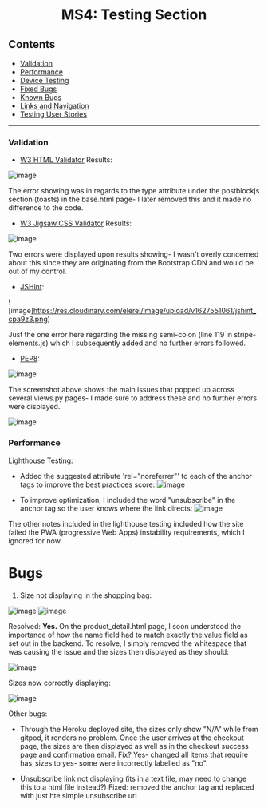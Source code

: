 <div align="center">
<h1 align="center">MS4: Testing Section</h1>
</div>

## Contents

- [Validation](#validation)
- [Performance](#performance)
- [Device Testing](#device-testing)
- [Fixed Bugs](#fixed-bugs)
- [Known Bugs](#known-bugs)
- [Links and Navigation](#links-and-navigation)
- [Testing User Stories](#testing-user-stories)

---

### Validation

- [W3 HTML Validator](https://validator.w3.org/) Results:

![image](https://res.cloudinary.com/elerel/image/upload/v1627549562/w3HTMLchecker_px7ncd.png)

The error showing was in regards to the type attribute under the postblockjs section (toasts) in the base.html page- I later removed this and it made no difference to the code.

- [W3 Jigsaw CSS Validator](https://jigsaw.w3.org/css-validator/) Results:

![image](https://res.cloudinary.com/elerel/image/upload/v1627550328/cssvalidation_hfhkp5.png)

Two errors were displayed upon results showing- I wasn't overly concerned about this since they are originating from the Bootstrap CDN and would be out of my control.

- [JSHint](https://jshint.com/): 

![image]https://res.cloudinary.com/elerel/image/upload/v1627551061/jshint_cpa9z3.png)

Just the one error here regarding the missing semi-colon (line 119 in stripe-elements.js) which I subsequently added and no further errors followed.

- [PEP8](http://pep8online.com/):

![image](https://res.cloudinary.com/elerel/image/upload/v1627554718/pep8_q7qj4z.png)

The screenshot above shows the main issues that popped up across several views.py pages- I made sure to address these and no further errors were displayed.

![image](https://res.cloudinary.com/elerel/image/upload/v1627554869/pep8blog_whsula.png)




### Performance

Lighthouse Testing:

- Added the suggested attribute 'rel="noreferrer"' to each of the anchor tags to improve the best practices score:
![image](https://res.cloudinary.com/elerel/image/upload/v1627475064/lighthouse1_ykmloo.png)

- To improve optimization, I included the word "unsubscribe" in the anchor tag  so the user knows where the link directs:
![image](https://res.cloudinary.com/elerel/image/upload/v1627475157/seo_dhrrq1.png)

The other notes included in the lighthouse testing included how the site failed the PWA (progressive Web Apps) instability requirements, which I ignored for now.

# Bugs
1. Size not displaying in the shopping bag:

![image](https://res.cloudinary.com/elerel/image/upload/v1628075067/sizebug_ghbdgt.png)
![image](https://res.cloudinary.com/elerel/image/upload/v1628075226/sizebug2_nnoeex.png)

Resolved: <strong>Yes.</strong>
On the product_detail.html page, I soon understood the importance of how the name field had to match exactly the value field as set out in the backend. To resolve, I simply removed the whitespace that was causing the issue and the sizes then displayed as they should:

![image](https://res.cloudinary.com/elerel/image/upload/v1628107829/product_detail_vnem0z.png)

Sizes now correctly displaying:

![image](https://res.cloudinary.com/elerel/image/upload/v1628107982/size_resolved_w6ehyb.png)

Other bugs:

-  Through the Heroku deployed site, the sizes only show "N/A" while from gitpod, it    renders no problem. Once the user arrives at the checkout page, the sizes are then displayed as well as in the checkout success page and confirmation email.
Fix? Yes- changed all items that require has_sizes to yes- some were incorrectly labelled as "no".

- Unsubscribe link not displaying (its in a text file, may need to change this to a html file instead?) Fixed: removed the anchor tag and replaced with just hte simple unsubscribe url


